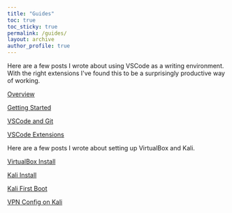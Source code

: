 ```yaml
---
title: "Guides"
toc: true
toc_sticky: true
permalink: /guides/
layout: archive
author_profile: true
---
```


Here are a few posts I wrote about using VSCode as a writing environment. With the right extensions I've found this to be a surprisingly productive way of working.

[Overview](https://pencer.io/guides/guides-creating-free-blog)

[Getting Started](https://pencer.io/guides/guides-getting-started-github)

[VSCode and Git](https://pencer.io/guides/guides-vscode-git)

[VSCode Extensions](https://pencer.io/guides/guides-vscode-extensions)

Here are a few posts I wrote about setting up VirtualBox and Kali.

[VirtualBox Install](https://pencer.io/guides/guides-virtualbox-install)

[Kali Install](https://pencer.io/guides/guides-kali-install)

[Kali First Boot](https://pencer.io/guides/guides-kali-first-boot)

[VPN Config on Kali](https://pencer.io/guides/guides-vpn-config)
